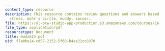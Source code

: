 ```yaml
---
content_type: resource
description: This resource contains review questions and answers based on principle
  stress, mohr's circle, muddy, soccer.
file: https://ol-ocw-studio-app-production.s3.amazonaws.com/courses/16-01-unified-engineering-i-ii-iii-iv-fall-2005-spring-2006/f7a0be14cd5721525f60b4ee21cc8070_mudzm15.pdf
file_type: application/pdf
resourcetype: Document
title: mudzm15.pdf
uid: f7a0be14-cd57-2152-5f60-b4ee21cc8070
---
```

